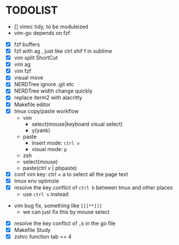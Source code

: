 TODOLIST
========

- [] vimrc tidy, to be moduleized
- vim-go depends on fzf

- [x] fzf buffers
- [x] fzf with ag , just like ctrl shif f in sublime
- [x] vim split ShortCut
- [x] vim ag
- [x] vim fzf
- [x] visual move
- [x] NERDTree ignore .git etc
- [x] NERDTree width change quickly
- [x] replace iterm2 with alacritty
- [x] Makefile editor
- [x] tmux copy/paste workflow
  - vim
    - select(mouse|keyboard visual select)
    - y(yank)
  - paste
    - insert mode: `ctrl v`
    - visual mode: `p`
  - zsh
  - select(mouse)
  - paste(ctrl v | pbpaste)
- [x] conf vim key: ctrl + a  to select all the page text
- [x] tmux env optimzie
- [x] resolve the key conflict of `ctrl b` between tmux and other places
  - use `ctrl s` instead
- vim bug fix, something like `[[[**]]]`
  - we can just fix this by mouse select
- [x] resolve the key conflict of `,b` in the go file
- [x] Makefile Study
- [x] zshrc function tab == 4
